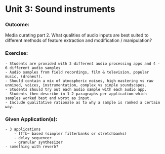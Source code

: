 # Unit 3: Sound instruments
### Outcome:
   Media curating part 2. What qualities of audio inputs are best suited to different methods of feature extraction and modification / manipulation?
### Exercise:
    - Students are provided with 3 different audio processing apps and 4 - 6 different audio samples
    - Audio samples from field recordings, film & television, popular music, (drones?).
    - Should contain a mix of atmospheric noises, high mastering vs raw unmixed, voices, instrumentation, complex vs simple soundscapes.
    - Students should try out each audio sample with each audio app.
    - Students then describe in 1-2 paragraphs per application which samples worked best and worst as input.
    - Include qualitative rationale as to why a sample is ranked a certain way.
### Given Application(s):
    - 3 applications
        - fffb~ based (simpler filterbanks or stretchbanks)
        - delay sequencer
        - granular synthesizer
    - something with reverb?

